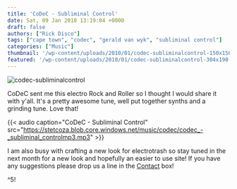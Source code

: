 ```yaml
---
title: 'CoDeC - Subliminal Control'
date: Sat, 09 Jan 2010 13:19:04 +0000
draft: false
authors: ["Rick Disco"]
tags: ["cape town", "codec", "gerald van wyk", "subliminal control"]
categories: ["Music"]
thumbnail: '/wp-content/uploads/2010/01/codec-subliminalcontrol-150x150.jpg'
featured: '/wp-content/uploads/2010/01/codec-subliminalcontrol-304x190.jpg'
---
```


![](/wp-content/uploads/2010/01/codec-subliminalcontrol.jpg "codec-subliminalcontrol")

CoDeC sent me this electro Rock and Roller so I thought I would share it with y'all. It's a pretty awesome tune, well put together synths and a grinding tune. Love that!

{{< audio
    caption="CoDeC - Subliminal Control"
    src="https://stetcoza.blob.core.windows.net/music/codec/codec_-_subliminal_controlmp3.mp3" >}}

I am also busy with crafting a new look for electrotrash so stay tuned in the next month for a new look and hopefully an easier to use site! If you have any suggestions please drop us a line in the [Contact](/contact "Contact electrotrash.co.za") box!

^5!

